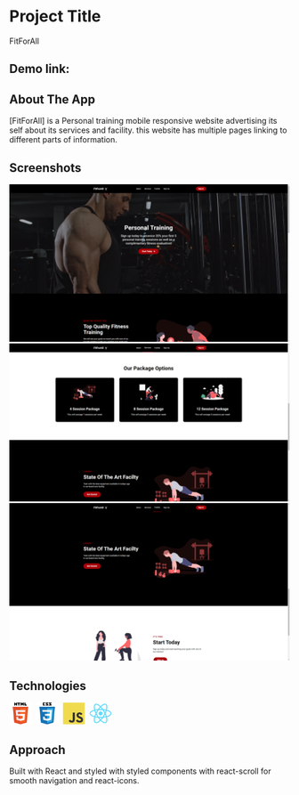 # Project Title

FitForAll

## Demo link:

<!-- Access my site at [google.com](https://google.com) -->

## About The App

[FitForAll] is a Personal training mobile responsive website advertising its self about its services and facility. this website has multiple pages linking to different parts of information.

## Screenshots

![](screenshots/pt1.png)
![](screenshots/pt2.png)
![](screenshots/pt3.png)




## Technologies

  <img src="https://github.com/devicons/devicon/blob/master/icons/html5/html5-original-wordmark.svg" title="html5" alt="html5" width="40" height="40"/>&nbsp;
  <img src="https://github.com/devicons/devicon/blob/master/icons/css3/css3-original-wordmark.svg" title="css3" alt="css3" width="40" height="40"/>&nbsp;
  <img src="https://github.com/devicons/devicon/blob/master/icons/javascript/javascript-original.svg" title="javascript" alt="javascript" width="40" height="40"/>&nbsp;
  <img src="https://github.com/devicons/devicon/blob/master/icons/react/react-original.svg" title="React" alt="React" width="40" height="40"/>&nbsp;

  

## Approach

Built with React and styled with styled components with react-scroll for smooth navigation and react-icons. 
